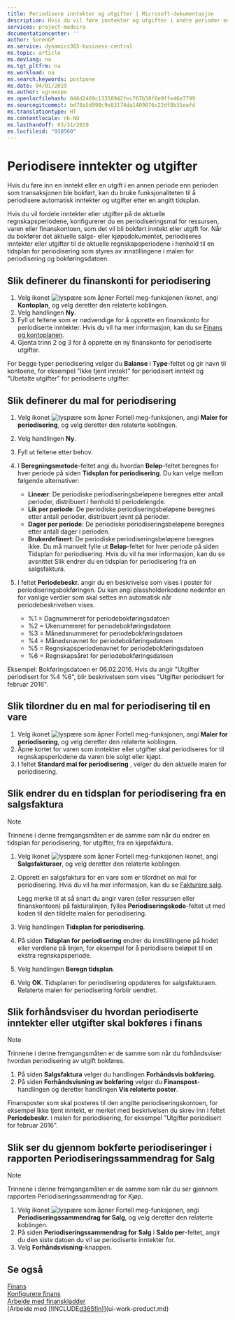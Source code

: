 ```yaml
---
title: Periodisere inntekter og utgifter | Microsoft-dokumentasjon
description: Hvis du vil føre inntekter og utgifter i andre perioder enn perioden som transaksjonen ble bokført i, kan du automatisk periodisere eller utsette dem etter en angitt tidsplan.
services: project-madeira
documentationcenter: ''
author: SorenGP
ms.service: dynamics365-business-central
ms.topic: article
ms.devlang: na
ms.tgt_pltfrm: na
ms.workload: na
ms.search.keywords: postpone
ms.date: 04/01/2019
ms.author: sgroespe
ms.openlocfilehash: 046d2469c13358942fec767b58f6e9ffe46e7799
ms.sourcegitcommit: bd78a5d990c9e83174da1409076c22df8b35eafd
ms.translationtype: HT
ms.contentlocale: nb-NO
ms.lasthandoff: 03/31/2019
ms.locfileid: "930560"
---
```

# <a name="defer-revenues-and-expenses"></a>Periodisere inntekter og utgifter
Hvis du føre inn en inntekt eller en utgift i en annen periode enn perioden som transaksjonen ble bokført, kan du bruke funksjonaliteten til å periodisere automatisk inntekter og utgifter etter en angitt tidsplan.

Hvis du vil fordele inntekter eller utgifter på de aktuelle regnskapsperiodene, konfigurerer du en periodiseringsmal for ressursen, varen eller finanskontoen, som det vil bli bokført inntekt eller utgift for. Når du bokfører det aktuelle salgs- eller kjøpsdokumentet, periodiseres inntekter eller utgifter til de aktuelle regnskapsperiodene i henhold til en tidsplan for periodisering som styres av innstillingene i malen for periodisering og bokføringsdatoen.

## <a name="to-set-up-a-gl-account-for-deferral"></a>Slik definerer du finanskonti for periodisering
1. Velg ikonet ![lyspære som åpner Fortell meg-funksjonen](media/ui-search/search_small.png "Fortell hva du vil gjøre") ikonet, angi **Kontoplan**, og velg deretter den relaterte koblingen.
2. Velg handlingen **Ny**.
3. Fyll ut feltene som er nødvendige for å opprette en finanskonto for periodiserte inntekter. Hvis du vil ha mer informasjon, kan du se [Finans og kontoplanen](finance-general-ledger.md).
4. Gjenta trinn 2 og 3 for å opprette en ny finanskonto for periodiserte utgifter.

For begge typer periodisering velger du **Balanse** i **Type**-feltet og gir navn til kontoene, for eksempel "Ikke tjent inntekt" for periodisert inntekt og "Ubetalte utgifter" for periodiserte utgifter.

## <a name="to-set-up-a-deferral-template"></a>Slik definerer du mal for periodisering
1. Velg ikonet ![lyspære som åpner Fortell meg-funksjonen](media/ui-search/search_small.png "Fortell hva du vil gjøre"), angi **Maler for periodisering**, og velg deretter den relaterte koblingen.
2. Velg handlingen **Ny**.
3. Fyll ut feltene etter behov.
4. I **Beregningsmetode**-feltet angi du hvordan **Beløp**-feltet beregnes for hver periode på siden **Tidsplan for periodisering**. Du kan velge mellom følgende alternativer:

   * **Lineær**: De periodiske periodiseringsbeløpene beregnes etter antall perioder, distribuert i henhold til periodelengde.
   * **Lik per periode**: De periodiske periodiseringsbeløpene beregnes etter antall perioder, distribuert jevnt på perioder.
   * **Dager per periode**: De periodiske periodiseringsbeløpene beregnes etter antall dager i perioden.
   * **Brukerdefinert**: De periodiske periodiseringsbeløpene beregnes ikke. Du må manuelt fylle ut **Beløp**-feltet for hver periode på siden Tidsplan for periodisering. Hvis du vil ha mer informasjon, kan du se avsnittet Slik endrer du en tidsplan for periodisering fra en salgsfaktura.
5. I feltet **Periodebeskr.** angir du en beskrivelse som vises i poster for periodiseringsbokføringen. Du kan angi plassholderkodene nedenfor en for vanlige verdier som skal settes inn automatisk når periodebeskrivelsen vises.

   * %1 = Dagnummeret for periodebokføringsdatoen
   * %2 = Ukenummeret for periodebokføringsdatoen
   * %3 = Månedsnummeret for periodebokføringsdatoen
   * %4 = Månedsnavnet for periodebokføringsdatoen
   * %5 = Regnskapsperiodenavnet for periodebokføringsdatoen
   * %6 = Regnskapsåret for periodebokføringsdatoen

Eksempel: Bokføringsdatoen er 06.02.2016. Hvis du angir "Utgifter periodisert for %4 %6", blir beskrivelsen som vises "Utgifter periodisert for februar 2016".

## <a name="to-assign-a-deferral-template-to-an-item"></a>Slik tilordner du en mal for periodisering til en vare
1. Velg ikonet ![lyspære som åpner Fortell meg-funksjonen](media/ui-search/search_small.png "Fortell hva du vil gjøre"), angi **Maler for periodisering**, og velg deretter den relaterte koblingen.
2. Åpne kortet for varen som inntekter eller utgifter skal periodiseres for til regnskapsperiodene da varen ble solgt eller kjøpt.
3. I feltet **Standard mal for periodisering** , velger du den aktuelle malen for periodisering.

## <a name="to-change-a-deferral-schedule-from-a-sales-invoice"></a>Slik endrer du en tidsplan for periodisering fra en salgsfaktura
> [!NOTE]  
>   Trinnene i denne fremgangsmåten er de samme som når du endrer en tidsplan for periodisering, for utgifter, fra en kjøpsfaktura.

1. Velg ikonet ![lyspære som åpner Fortell meg-funksjonen](media/ui-search/search_small.png "Fortell hva du vil gjøre") ikonet, angi **Salgsfakturaer**, og velg deretter den relaterte koblingen.
2. Opprett en salgsfaktura for en vare som er tilordnet en mal for periodisering. Hvis du vil ha mer informasjon, kan du se [Fakturere salg](sales-how-invoice-sales.md).

    Legg merke til at så snart du angir varen (eller ressursen eller finanskontoen) på fakturalinjen, fylles **Periodiseringskode**-feltet ut med koden til den tildelte malen for periodisering.
3. Velg handlingen **Tidsplan for periodisering**.
4. På siden **Tidsplan for periodisering** endrer du innstillingene på hodet eller verdiene på linjen, for eksempel for å periodisere beløpet til en ekstra regnskapsperiode.
5. Velg handlingen **Beregn tidsplan**.
6. Velg **OK**. Tidsplanen for periodisering oppdateres for salgsfakturaen. Relaterte malen for periodisering forblir uendret.

## <a name="to-preview-how-deferred-revenues-or-expenses-will-be-posted-to-the-general-ledger"></a>Slik forhåndsviser du hvordan periodiserte inntekter eller utgifter skal bokføres i finans
> [!NOTE]  
>   Trinnene i denne fremgangsmåten er de samme som når du forhåndsviser hvordan periodisering av utgift bokføres.

1. På siden **Salgsfaktura** velger du handlingen **Forhåndsvis bokføring**.
2. På siden **Forhåndsvisning av bokføring** velger du **Finanspost**-handlingen og deretter handlingen **Vis relaterte poster**.

Finansposter som skal posteres til den angitte periodiseringskontoen, for eksempel Ikke tjent inntekt, er merket med beskrivelsen du skrev inn i feltet **Periodebeskr.** i malen for periodisering, for eksempel "Utgifter periodisert for februar 2016".

## <a name="to-review-posted-deferrals-in-the-sales-deferral-summary-report"></a>Slik ser du gjennom bokførte periodiseringer i rapporten Periodiseringssammendrag for Salg
> [!NOTE]  
>   Trinnene i denne fremgangsmåten er de samme som når du ser gjennom rapporten Periodiseringssammendrag for Kjøp.

1. Velg ikonet ![lyspære som åpner Fortell meg-funksjonen](media/ui-search/search_small.png "Fortell hva du vil gjøre"), angi **Periodiseringssammendrag for Salg**, og velg deretter den relaterte koblingen.
2. På siden **Periodiseringssammendrag for Salg** i **Saldo per**-feltet, angir du den siste datoen du vil se periodiserte inntekter for.
3. Velg **Forhåndsvisning**-knappen.

## <a name="see-also"></a>Se også
[Finans](finance.md)  
[Konfigurere finans](finance-setup-finance.md)  
[Arbeide med finanskladder](ui-work-general-journals.md)  
[Arbeide med [!INCLUDE[d365fin](includes/d365fin_md.md)]](ui-work-product.md)
